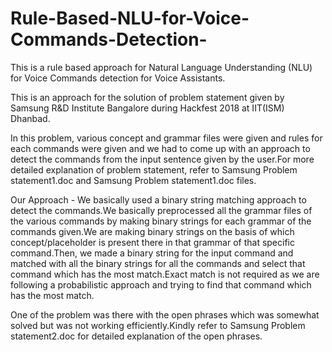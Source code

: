 # Rule-Based-NLU-for-Voice-Commands-Detection-
This is a rule based approach for Natural Language Understanding (NLU) for Voice Commands detection for Voice Assistants.

This is an approach for the solution of problem statement given by Samsung R&D Institute Bangalore during Hackfest 2018 at IIT(ISM) Dhanbad.

In this problem, various concept and grammar files were given and rules for each commands were given and we had to come up with an approach to detect the commands from the input sentence given by the user.For more detailed explanation of problem statement, refer to Samsung Problem statement1.doc and Samsung Problem statement1.doc files.

Our Approach - 
We basically used a binary string matching approach to detect the commands.We basically preprocessed all the grammar files of the various commands by making binary strings for each grammar of the commands given.We are making binary strings on the basis of which concept/placeholder is present there in that grammar of that specific command.Then, we made a binary string for the input command and matched with all the binary strings for all the commands and select that command which has the most match.Exact match is not required as we are following a probabilistic approach and trying to find that command which has the most match.

One of the problem was there with the open phrases which was somewhat solved but was not working efficiently.Kindly refer to Samsung Problem statement2.doc for detailed explanation of the open phrases.
